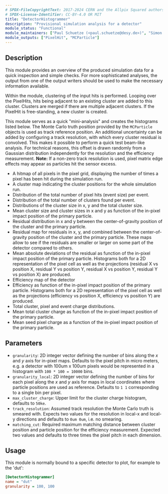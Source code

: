 ```yaml
---
# SPDX-FileCopyrightText: 2017-2024 CERN and the Allpix Squared authors
# SPDX-License-Identifier: CC-BY-4.0 OR MIT
title: "DetectorHistogrammer"
description: "Provisional simulation analysis for a detector"
module_status: "Functional"
module_maintainers: ["Paul Schuetze (<paul.schuetze@desy.de>)", "Simon Spannagel (<simon.spannagel@cern.ch>)"]
module_outputs: ["PixelHit", "MCParticle"]
---
```


## Description

This module provides an overview of the produced simulation data for a quick inspection and simple checks.
For more sophisticated analyses, the output from one of the output writers should be used to make the necessary information available.

Within the module, clustering of the input hits is performed.
Looping over the PixelHits, hits being adjacent to an existing cluster are added to this cluster.
Clusters are merged if there are multiple adjacent clusters.
If the PixelHit is free-standing, a new cluster is created.

This module serves as a quick "mini-analysis" and creates the histograms listed below.
The Monte Carlo truth position provided by the `MCParticle` objects is used as track reference position.
An additional uncertainty can be added by configuring a track resolution, with which every cluster residual is convolved. This makes it possible to perform a quick test beam-like analysis.
For technical reasons, this offset is drawn randomly from a Gaussian distribution independently for the resolution and the efficiency measurement. **Note:** If a non-zero track resolution is used, pixel matrix edge effects may appear as particles hit the sensor excess.

* A hitmap of all pixels in the pixel grid, displaying the number of times a pixel has been hit during the simulation run.
* A cluster map indicating the cluster positions for the whole simulation run.
* Distribution of the total number of pixel hits (event size) per event.
* Distribution of the total number of clusters found per event.
* Distributions of the cluster size in x, y and the total cluster size.
* Mean cluster size and cluster sizes in x and y as function of the in-pixel impact position of the primary particle.
* Residual distribution in x and y between the center-of-gravity position of the cluster and the primary particle.
* Residual map for residuals in x, y, and combined between the center-of-gravity position of the cluster and the primary particle. These maps allow to see if the residuals are smaller or larger on some part of the detector compared to others.
* Mean absolute deviations of the residual as function of the in-pixel impact position of the primary particle. Histograms both for a 2D representation of the pixel cell as well as the projections (residual X vs position X, residual Y vs position Y, residual X vs position Y, residual Y vs position X) are produced.
* Efficiency map of the detector
* Efficiency as function of the in-pixel impact position of the primary particle. Histograms both for a 2D representation of the pixel cell as well as the projections (efficiency vs position X, efficiency vs position Y) are produced.
* Total cluster, pixel and event charge distributions.
* Mean total cluster charge as function of the in-pixel impact position of the primary particle.
* Mean seed pixel charge as a function  of the in-pixel impact position of the primary particle.

## Parameters

* `granularity`: 2D integer vector defining the number of bins along the *x* and *y* axis for in-pixel maps. Defaults to the pixel pitch in micro meters, e.g. a detector with 100um x 100um pixels would be represented in a histogram with `100 * 100 = 10000` bins.
* `granularity_local`: 2D integer vector defining the number of bins for each pixel along the *x* and *y* axis for maps in local coordinates where particle positions are used as reference. Defaults to `1 1` corresponding to a single bin per pixel.
* `max_cluster_charge`: Upper limit for the cluster charge histogram, defaults to `50ke`.
* `track_resolution`: Assumed track resolution the Monte Carlo truth is smeared with. Expects two values for the resolution in local-x and local-y directions and defaults to `0um 0um`, i.e. no smearing.
* `matching_cut`: Required maximum matching distance between cluster position and particle position for the efficiency measurement. Expected two values and defaults to three times the pixel pitch in each dimension.

## Usage

This module is normally bound to a specific detector to plot, for example to the 'dut':

```ini
[DetectorHistogrammer]
name = "dut"
granularity = 100, 100
```

